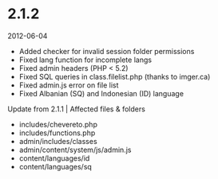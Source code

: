 # 2.1.2

2012-06-04

- Added checker for invalid session folder permissions
- Fixed lang function for incomplete langs
- Fixed admin headers (PHP < 5.2)
- Fixed SQL queries in class.filelist.php (thanks to imger.ca)
- Fixed admin.js error on file list
- Fixed Albanian (SQ) and Indonesian (ID) language

Update from 2.1.1 | Affected files & folders
- includes/chevereto.php
- includes/functions.php
- admin/includes/classes
- admin/content/system/js/admin.js
- content/languages/id
- content/languages/sq 